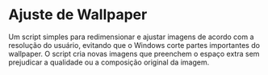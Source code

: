 # Ajuste de Wallpaper

Um script simples para redimensionar e ajustar imagens de acordo com a resolução do usuário, evitando que o Windows corte partes importantes do wallpaper. O script cria novas imagens que preenchem o espaço extra sem prejudicar a qualidade ou a composição original da imagem.